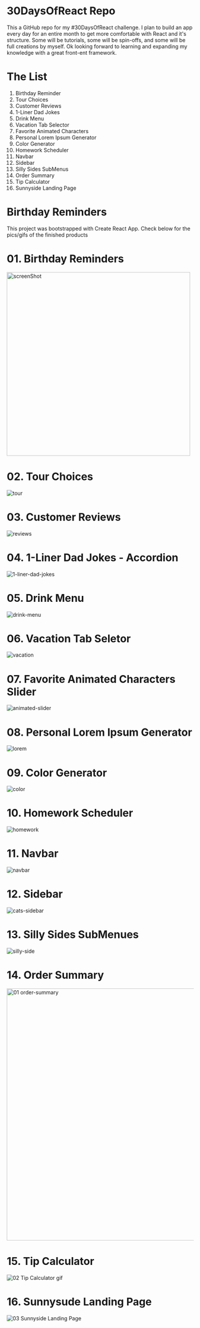 # 30DaysOfReact Repo
This a GitHub repo for my #30DaysOfReact challenge. I plan to build an app every day for an entire month to get more comfortable with React and it's structure. Some will be tutorials, some will be spin-offs, and some will be full creations by myself. Ok looking forward to learning and expanding my knowledge with a great front-ent framework.

# The List
1. Birthday Reminder
2. Tour Choices
3. Customer Reviews
4. 1-Liner Dad Jokes
5. Drink Menu
6. Vacation Tab Selector
7. Favorite Animated Characters
8. Personal Lorem Ipsum Generator
9. Color Generator
10. Homework Scheduler
11. Navbar
12. Sidebar
13. Silly Sides SubMenus
14. Order Summary
15. Tip Calculator
16. Sunnyside Landing Page


# Birthday Reminders
This project was bootstrapped with Create React App.
Check below for the pics/gifs of the finished products

# 01. Birthday Reminders
<img width="494" alt="screenShot" src="https://user-images.githubusercontent.com/57625094/164601571-3ad2bea5-4287-4f39-843f-69ee2a12be97.png">

# 02. Tour Choices
![tour](https://user-images.githubusercontent.com/57625094/164601487-4c65a559-1c93-4245-8fec-2604c6aeea71.gif)

# 03. Customer Reviews
![reviews](https://user-images.githubusercontent.com/57625094/164601463-b2c45b9a-ac47-46a5-a689-88c3941a62fb.gif)

# 04. 1-Liner Dad Jokes - Accordion
![1-liner-dad-jokes](https://user-images.githubusercontent.com/57625094/164601421-96a61575-cedc-4570-8d55-503f18387b31.gif)

# 05. Drink Menu
![drink-menu](https://user-images.githubusercontent.com/57625094/164602326-54cc632b-43ae-4cc9-9b11-b01fa836a3ef.gif)

# 06. Vacation Tab Seletor
![vacation](https://user-images.githubusercontent.com/57625094/164601387-f15d5010-a854-4159-9c71-7697ef546795.gif)

# 07. Favorite Animated Characters Slider
![animated-slider](https://user-images.githubusercontent.com/57625094/164603368-ebfec5a4-a50c-4644-a7fb-3f81007758ee.gif)

# 08. Personal Lorem Ipsum Generator
![lorem](https://user-images.githubusercontent.com/57625094/164603373-1509465c-4593-436b-8d2a-e4ef1b2b8b3e.gif)

# 09. Color Generator
![color](https://user-images.githubusercontent.com/57625094/164603412-c7dd28c1-45ef-4232-8269-0b3fdff548c4.gif)

# 10. Homework Scheduler 
![homework](https://user-images.githubusercontent.com/57625094/164603592-1bb26dc4-6ee1-4c58-8fe6-ffec505590be.gif)

# 11. Navbar
![navbar](https://user-images.githubusercontent.com/57625094/164603591-b674901d-c63e-48fc-b972-3c75e2a4ede0.gif)

# 12. Sidebar
![cats-sidebar](https://user-images.githubusercontent.com/57625094/167071161-26ec2003-8bc5-4327-861c-24c314927f46.gif)

# 13. Silly Sides SubMenues
![silly-side](https://user-images.githubusercontent.com/57625094/167067875-f916cc2b-9004-4262-9d17-92ce97525032.gif)

# 14. Order Summary
<img width="678" alt="01  order-summary" src="https://user-images.githubusercontent.com/57625094/190676094-b44f0376-4f67-4be7-8563-021519a2c224.png">

# 15. Tip Calculator
![02  Tip Calculator gif](https://user-images.githubusercontent.com/57625094/190677162-d17bc0a3-8a5a-42b5-83fe-4d3ea8966fd9.gif)

# 16. Sunnysude Landing Page
![03  Sunnyside Landing Page](https://user-images.githubusercontent.com/57625094/190677483-bc0c7b39-bce5-4d8e-a10d-7e0d8ce04288.gif)

